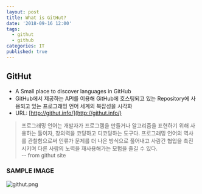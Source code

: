 ```yaml
---
layout: post
title: What is GitHut?
date: '2018-09-16 12:00'
tags:
  - githut
  - github
categories: IT
published: true
---
```

## GitHut
- A Small place to discover languages in GitHub
- GitHub에서 제공하는 API를 이용해 GitHub에 호스팅되고 있는 Repository에 사용되고 있는 프로그래밍 언어 세계의 복잡성을 시각화
- URL: [http://githut.info/](http://githut.info/)


> 프로그래밍 언어는 개발자가 프로그램을 만들거나 알고리즘을 표현하기 위해 사용하는 툴이자, 창의력을 코딩하고 디코딩하는 도구다. 프로그래밍 언어의 역사를 관찰함으로써 인류가 문제를 더 나은 방식으로 풀어내고 사람간 협업을 촉진시키며 다른 사람의 노력을 재사용해가는 모험을 즐길 수 있다.  
-- from githut site


### SAMPLE IMAGE
![githut.png]({{site.baseurl}}/assets/images/2018/githut.png)
